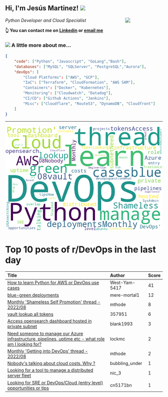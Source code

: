 <!--
**jmartinezl/jmartinezl** is a ✨ _special_ ✨ repository because its `README.md` (this file) appears on your GitHub profile.

Here are some ideas to get you started:

- 🔭 I’m currently working on ...
- 🌱 I’m currently learning ...
- 👯 I’m looking to collaborate on ...
- 🤔 I’m looking for help with ...
- 💬 Ask me about ...
- 📫 How to reach me: ...
- 😄 Pronouns: ...
- ⚡ Fun fact: ...
-->

<h2>Hi, I'm Jesús Martinez! <img src="https://media.giphy.com/media/WUlplcMpOCEmTGBtBW/giphy.gif" width="30"> </h2>
<img align='right' src="https://media.giphy.com/media/NytMLKyiaIh6VH9SPm/giphy.gif" width="120">
<p><em>Python Developer and Cloud Specialist
</em></p>

**👆 You can contact me on [Linkedin](https://www.linkedin.com/in/jes%C3%BAs-martinez-2b7b10104/) or [email me](mailto:jesus.mtz.lorenzo@gmail.com)**

### <img src="https://media.giphy.com/media/VgCDAzcKvsR6OM0uWg/giphy.gif" width="50"> A little more about me...  

```json
{
    "code": ["Python", "Javascript", "GoLang","Bash"],
    "databases": ["MySQL", "SQLServer", "PostgreSQL","Aurora"],
    "devOps": [
        "Cloud Platforms": ["AWS", "GCP"],
        "IaC": ["Terraform", "CloudFormation", "AWS SAM"],
        "Containers": ["Docker", "Kubernetes"],
        "Monitoring": ["Cloudwatch", "Datadog"],
        "CI/CD": ["Github Actions", "Jenkins"],
        "Misc": ["Cloudflare", "Route53", "DynamoDB", "Cloudfront"]
    ]
}
```
---

![Wordcloud](./cloud.png)

# Top 10 posts of r/DevOps in the last day

| Title | Author | Score |
|:---|:---|:---|
| [How to learn Python for AWS or DevOps use cases](https://www.reddit.com/r/devops/comments/wdycmr/how_to_learn_python_for_aws_or_devops_use_cases/) | West-Yam-5417 | 41 |
| [blue-green deployments](https://www.reddit.com/r/devops/comments/wdiks5/bluegreen_deployments/) | mere-mortal1 | 12 |
| [Monthly 'Shameless Self Promotion' thread - 2022/08](https://www.reddit.com/r/devops/comments/wdmva3/monthly_shameless_self_promotion_thread_202208/) | mthode | 8 |
| [vault lookup all tokens](https://www.reddit.com/r/devops/comments/we7vma/vault_lookup_all_tokens/) | 357951 | 6 |
| [Access opensearch dashboard hosted in private subnet](https://www.reddit.com/r/devops/comments/we8f3v/access_opensearch_dashboard_hosted_in_private/) | blank1993 | 3 |
| [Need someone to manage our Azure infrastructure, pipelines, uptime etc - what role am I looking for?](https://www.reddit.com/r/devops/comments/we8t8h/need_someone_to_manage_our_azure_infrastructure/) | lockmc | 2 |
| [Monthly 'Getting into DevOps' thread - 2022/08](https://www.reddit.com/r/devops/comments/wdmw2s/monthly_getting_into_devops_thread_202208/) | mthode | 2 |
| [Nobody's talking about cloud costs. Why ?](https://www.reddit.com/r/devops/comments/we9i1x/nobodys_talking_about_cloud_costs_why/) | bubbling_under | 1 |
| [Looking for a tool to manage a distributed server fleet](https://www.reddit.com/r/devops/comments/wdwsco/looking_for_a_tool_to_manage_a_distributed_server/) | nic_3 | 1 |
| [Looking for SRE or DevOps/Cloud (entry level) opportunities or tips](https://www.reddit.com/r/devops/comments/wdyq3z/looking_for_sre_or_devopscloud_entry_level/) | cn5171bn | 1 |
